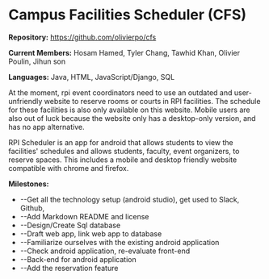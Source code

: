 # Campus Facilities Scheduler (CFS)

**Repository:** https://github.com/olivierpo/cfs

**Current Members:** Hosam Hamed, Tyler Chang, Tawhid Khan, Olivier Poulin, Jihun son

**Languages:** Java, HTML, JavaScript/Django, SQL

At the moment, rpi event coordinators need to use an outdated and user-unfriendly website to reserve rooms or courts in RPI facilities. The schedule for these facilities is also only available on this website. Mobile users are also out of luck because the website only has a desktop-only version, and has no app alternative.

RPI Scheduler is an app for android that allows students to view the facilities&#39; schedules and allows students, faculty, event organizers, to reserve spaces. This includes a mobile and desktop friendly website compatible with chrome and firefox.



**Milestones:**

- --Get all the technology setup (android studio), get used to Slack, Github,
- --Add Markdown README and  license
- --Design/Create Sql database
- --Draft web app, link web app to database
- --Familiarize ourselves with the existing android application
- --Check android application, re-evaluate front-end
- --Back-end for android application
- --Add the reservation feature